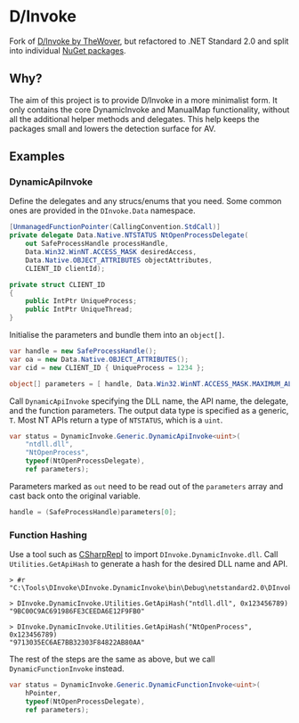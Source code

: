# D/Invoke

Fork of [D/Invoke by TheWover](https://github.com/TheWover/DInvoke), but refactored to .NET Standard 2.0 and split into individual [NuGet packages](https://nuget.code-offensive.net/?q=DInvoke).

## Why?

The aim of this project is to provide D/Invoke in a more minimalist form.  It only contains the core DynamicInvoke and ManualMap functionality, without all the additional helper methods and delegates.  This help keeps the packages small and lowers the detection surface for AV.

## Examples

### DynamicApiInvoke

Define the delegates and any strucs/enums that you need.  Some common ones are provided in the `DInvoke.Data` namespace.

```c#
[UnmanagedFunctionPointer(CallingConvention.StdCall)]
private delegate Data.Native.NTSTATUS NtOpenProcessDelegate(
    out SafeProcessHandle processHandle,
    Data.Win32.WinNT.ACCESS_MASK desiredAccess,
    Data.Native.OBJECT_ATTRIBUTES objectAttributes,
    CLIENT_ID clientId);

private struct CLIENT_ID
{
    public IntPtr UniqueProcess;
    public IntPtr UniqueThread;
}
```

Initialise the parameters and bundle them into an `object[]`.

```c#
var handle = new SafeProcessHandle();
var oa = new Data.Native.OBJECT_ATTRIBUTES();
var cid = new CLIENT_ID { UniqueProcess = 1234 };

object[] parameters = [ handle, Data.Win32.WinNT.ACCESS_MASK.MAXIMUM_ALLOWED, oa, cid ];
```

Call `DynamicApiInvoke` specifying the DLL name, the API name, the delegate, and the function parameters.  The output data type is specified as a generic, `T`.  Most NT APIs return a type of `NTSTATUS`, which is a `uint`.

```c#
var status = DynamicInvoke.Generic.DynamicApiInvoke<uint>(
    "ntdll.dll",
    "NtOpenProcess",
    typeof(NtOpenProcessDelegate),
    ref parameters);
```

Parameters marked as `out` need to be read out of the `parameters` array and cast back onto the original variable.

```c#
handle = (SafeProcessHandle)parameters[0];
```

### Function Hashing

Use a tool such as [CSharpRepl](https://github.com/waf/CSharpRepl) to import `DInvoke.DynamicInvoke.dll`.  Call `Utilities.GetApiHash` to generate a hash for the desired DLL name and API.

```
> #r "C:\Tools\DInvoke\DInvoke.DynamicInvoke\bin\Debug\netstandard2.0\DInvoke.DynamicInvoke.dll"

> DInvoke.DynamicInvoke.Utilities.GetApiHash("ntdll.dll", 0x123456789)
"9BC00C9AC691986FE3CEEDA6E12F9FB0"

> DInvoke.DynamicInvoke.Utilities.GetApiHash("NtOpenProcess", 0x123456789)
"9713035EC6AE7BB32303F84822AB80AA"
```

The rest of the steps are the same as above, but we call `DynamicFunctionInvoke` instead.

```c#
var status = DynamicInvoke.Generic.DynamicFunctionInvoke<uint>(
    hPointer,
    typeof(NtOpenProcessDelegate),
    ref parameters);
```